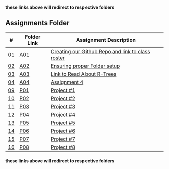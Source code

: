 
#### these links above will redirect to respective folders
 ##  Assignments Folder

|   #    | Folder Link       | Assignment Description                          |
|------- |-------------------|-------------------------------------------------|
| [01](./A01) | [A01](./A01) | [Creating our Github Repo and link to class roster](./A01) |
| [02](./A02) | [A02](./A02) | [Ensuring proper Folder setup](./A02) |
| [03](./A03) | [A03](./A03) | [Link to Read About R-Trees](./A03) |
| [04](./A04) | [A04](./A04) | [Assignment 4](./A04) |
| [09](./P01) | [P01](./P01) | [Project   #1](./P01) |
| [10](./P02) | [P02](./P02) | [Project   #2](./P02) |
| [11](./P03) | [P03](./P03) | [Project   #3](./P03) |
| [12](./P04) | [P04](./P04) | [Project   #4](./P04) |
| [13](./P05) | [P05](./P05) | [Project   #5](./P05) |
| [14](./P06) | [P06](./P06) | [Project   #6](./P06) |
| [15](./P07) | [P07](./P07) | [Project   #7](./P07) |
| [16](./P08) | [P08](./P08) | [Project   #8](./P08) |

#### these links above will redirect to respective folders
